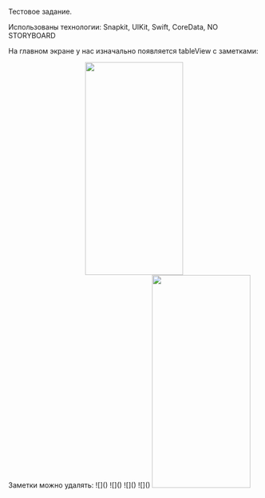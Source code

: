 Тестовое задание.

Использованы технологии: Snapkit, UIKit, Swift, CoreData, NO STORYBOARD

На главном экране у нас изначально появляется tableView с заметками:
<div style="text-align:center;">
  <img src="https://github.com/BelyahRU/testtask/assets/93776512/df780f21-1208-4f73-81e8-a14f9b3ca96a" width="196.5" height="426">
</div>
Заметки можно удалять: 
![]()
![]()
![]()
![]()
<img src="[](https://github.com/BelyahRU/testtask/assets/93776512/18127ed1-b9dd-4019-957b-b3e17af8bb77.gif)" width="196.5" height="426" />

